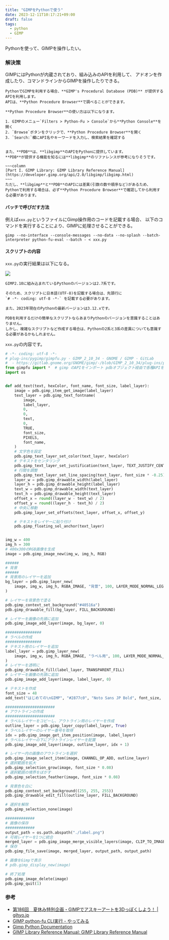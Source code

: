 ```yaml
---
title: "GIMPをPythonで使う"
date: 2023-12-11T10:17:21+09:00
draft: false
tags:
  - python
  - GIMP
---
```


Pythonを使って、GIMPを操作したい。

<!--more-->

### 解決策

GIMPにはPythonが内蔵されており、組み込みのAPIを利用して、
アドオンを作成したり、コマンドラインからGIMPを操作したりできる。

```column{title="APIの調べ方"}
PythonでGIMPを利用する場合、**GIMP's Procedural Database (PDB)** が提供するAPIを利用します。
APIは、**Python Procedure Browser**で調べることができます。

**Python Procedure Browser**の使い方は以下になります。

1. GIMPのメニュー`Filters > Python-Fu > Console`から**Python Console**を開く
2. `Browse`ボタンをクリックで、**Python Procedure Browser**を開く
3. `Search:`欄にAPI名やキーワードを入力し、検索結果を確認する


また、**PDB**は、**libgimp**のAPIをPythonに提供しています。
**PDB**が提供する機能を知るには**libgimp**のリファレンスが参考になりそうです。

~~~column
[Part I. GIMP Library: GIMP Library Reference Manual](https://developer.gimp.org/api/2.0/libgimp/libgimp.html)
~~~
ただし、**libgimp**と**PDB**のAPIには差異(引数の数や順序など)があるため、Pythonで利用する場合は、必ず**Python Procedure Browser**で確認してから利用する必要があります。
```

#### バッチで呼びだす方法

例えば`xxx.py`というファイルにGimp操作用のコードを記載する場合、
以下のコマンドを実行することにより、GIMPに処理させることができる。

```shell
gimp --no-interface --console-messages --no-data --no-splash --batch-interpreter python-fu-eval --batch - < xxx.py
```

#### スクリプトの内容

`xxx.py`の実行結果は以下になる。

![](/til/96_label.png)

```column {title="GIMPのPythonのバージョンについて"}
GIMP2.10に組み込まれているPythonのバージョンは2.7系です。

そのため、スクリプトに日本語(UTF-8)を記載する場合は、先頭行に
`# -*- coding: utf-8 -*-` を記載する必要があります。

また、2023年現在のPythonの最新バージョンは3.12.xです。

PDBを利用するだけの簡単なスクリプトならあまりPythonのバージョンを意識することはありません。
しかし、複雑なスクリプトなど作成する場合は、Pythonの2系と3系の差異についても意識する必要があるかもしれません。
```

`xxx.py`の内容です。

```python
# -*- coding: utf-8 -*-
# plug-ins/pygimp/gimpfu.py · GIMP_2_10_34 · GNOME / GIMP · GitLab
#  - https://gitlab.gnome.org/GNOME/gimp/-/blob/GIMP_2_10_34/plug-ins/pygimp/gimpfu.py?ref_type=tags
from gimpfu import *  # gimp のAPIをインポート pdbオブジェクト経由で各種APIを利用可能
import os


def add_text(text, hexColor, font_name, font_size, label_layer):
    image = pdb.gimp_item_get_image(label_layer)
    text_layer = pdb.gimp_text_fontname(
        image,
        label_layer,
        0,
        0,
        text,
        0,
        TRUE,
        font_size,
        PIXELS,
        font_name,
    )
    # 文字色を設定
    pdb.gimp_text_layer_set_color(text_layer, hexColor)
    # テキストをセンタリング
    pdb.gimp_text_layer_set_justification(text_layer, TEXT_JUSTIFY_CENTER)
    # 行間を調整
    pdb.gimp_text_layer_set_line_spacing(text_layer, font_size * -0.25)
    layer_w = pdb.gimp_drawable_width(label_layer)
    layer_h = pdb.gimp_drawable_height(label_layer)
    text_w = pdb.gimp_drawable_width(text_layer)
    text_h = pdb.gimp_drawable_height(text_layer)
    offset_x = round((layer_w - text_w) / 2)
    offset_y = round((layer_h - text_h) / 2)
    # 中央に移動
    pdb.gimp_layer_set_offsets(text_layer, offset_x, offset_y)

    # テキストをレイヤーに貼り付け
    pdb.gimp_floating_sel_anchor(text_layer)


img_w = 400
img_h = 300
# 400x300のRGB画像を生成
image = pdb.gimp_image_new(img_w, img_h, RGB)

######
# 背景
######
# 背景用のレイヤーを追加
bg_layer = pdb.gimp_layer_new(
    image, img_w, img_h, RGBA_IMAGE, "背景", 100, LAYER_MODE_NORMAL_LEGACY
)

# レイヤーを背景色で塗る
pdb.gimp_context_set_background("#40516a")
pdb.gimp_drawable_fill(bg_layer, FILL_BACKGROUND)

# レイヤーを画像の先頭に追加
pdb.gimp_image_add_layer(image, bg_layer, 0)

################
# ラベルの作成
################
# テキスト用のレイヤーを追加
label_layer = pdb.gimp_layer_new(
    image, img_w, img_h, RGBA_IMAGE, "ラベル用", 100, LAYER_MODE_NORMAL_LEGACY
)
# レイヤーを透明に
pdb.gimp_drawable_fill(label_layer, TRANSPARENT_FILL)
# レイヤーを画像の先頭に追加
pdb.gimp_image_add_layer(image, label_layer, 0)

# テキストを作成
font_size = 48
add_text("はじめての\nGIMP", "#2877c0", "Noto Sans JP Bold", font_size, label_layer)

######################
# アウトラインの作成
######################
# ラベルレイヤーをコピーし、アウトライン用のレイヤーを作成
outline_layer = pdb.gimp_layer_copy(label_layer, True)
# ラベルレイヤーのレイヤー番号を取得
idx = pdb.gimp_image_get_item_position(image, label_layer)
# ラベルレイヤーの下にアウトラインレイヤーを配置
pdb.gimp_image_add_layer(image, outline_layer, idx + 1)

# レイヤー内の画像のアウトラインを選択
pdb.gimp_image_select_item(image, CHANNEL_OP_ADD, outline_layer)
# 選択範囲を拡大
pdb.gimp_selection_grow(image, font_size * 0.08)
# 選択範囲の境界をぼかす
pdb.gimp_selection_feather(image, font_size * 0.08)

# 背景色を白に
pdb.gimp_context_set_background((255, 255, 255))
pdb.gimp_drawable_edit_fill(outline_layer, FILL_BACKGROUND)

# 選択を解除
pdb.gimp_selection_none(image)

#############
# 画像の保存
#############
output_path = os.path.abspath("./label.png")
# 可視レイヤーを1つに統合
merged_layer = pdb.gimp_image_merge_visible_layers(image, CLIP_TO_IMAGE)
# 保存
pdb.gimp_file_save(image, merged_layer, output_path, output_path)

# 画像をGimpで表示
# pdb.gimp_display_new(image)

# 終了処理
pdb.gimp_image_delete(image)
pdb.gimp_quit(1)
```

### 参考

- [第186回　夏休み特別企画・GIMPでアスキーアートを3Dっぽくしよう！ | gihyo.jp](https://gihyo.jp/admin/serial/01/ubuntu-recipe/0186)
- [GIMP python-fu CLI実行 - やってみる](https://ytyaru.hatenablog.com/entry/2019/12/29/222222)
- [Gimp Python Documentation](https://www.gimp.org/docs/python/index.html#WHAT-IS-IT)
- [GIMP Library Reference Manual: GIMP Library Reference Manual](https://developer.gimp.org/api/2.0/libgimp/index.html)
